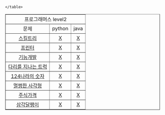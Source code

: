 <!DOCTYPE html>
<html lang="en">

<body>
    <table border ='1' align="center">
        <tr>
            <td colspan="3" align="center">프로그래머스 level2</td>
        </tr>
        <tr align="center">
            <td>문제</td>
            <td>python</td>
            <td>java</td>
        </tr>
        <tr align="center">
            <td><a href="#">스킬트리</a></td>
            <td><a href="#">X</a></td>
            <td><a href="#">X</a></td>
        </tr>
        <tr align="center">
            <td><a href="#">프린터</a></td>
            <td><a href="#">X</a></td>
            <td><a href="#">X</a></td>
        </tr>
        <tr align="center">
            <td><a href="#">기능개발</a></td>
            <td><a href="#">X</a></td>
            <td><a href="#">X</a></td>
        </tr>
        <tr align="center">
            <td><a href="#">다리를 지나는 트럭</a></td>
            <td><a href="#">X</a></td>
            <td><a href="#">X</a></td>
        </tr>
        <tr align="center">
            <td><a href="#">124나라의 숫자</a></td>
            <td><a href="#">X</a></td>
            <td><a href="#">X</a></td>
        </tr>
        <tr align="center">
            <td><a href="#">멀쩡한 사각형</a></td>
            <td><a href="#">X</a></td>
            <td><a href="#">X</a></td>
        </tr>
        <tr align="center">
            <td><a href="#">주식가격</a></td>
            <td><a href="#">X</a></td>
            <td><a href="#">X</a></td>
        </tr>
        <tr align="center">
            <td><a href="#">삼각달팽이</a></td>
            <td><a href="#">X</a></td>
            <td><a href="#">X</a></td>
        </tr>
        
    </table>
</body>
</html>
